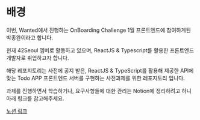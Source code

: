 # 배경

이번, Wanted에서 진행하는 OnBoarding Challenge 1월 프론트엔드에 참여하게된 박종완이라고 합니다.

현재 42Seoul 멤버로 활동하고 있으며, ReactJS & Typescript를 활용한 프론트엔드 개발자로 취업하고자 합니다.

해당 레포지토리는 사전에 공지 받은, ReactJS & TypeScript를 활용해 제공한 API에 맞는 Todo APP 프론트엔드 서버를 구현하는 사전과제를 위한 레포지토리 입니다.

과제를 진행하면서 학습하거나, 요구사항들에 대한 관리는 Notion에 정리하려고 하니 아래 링크를 참고해주세요.

<a href="https://www.notion.so/Wanted-OnBoarding-Challenge-Mission-b0b888a2b9604b2f9605c65666cd0046" target="_blank">노션 링크</a>